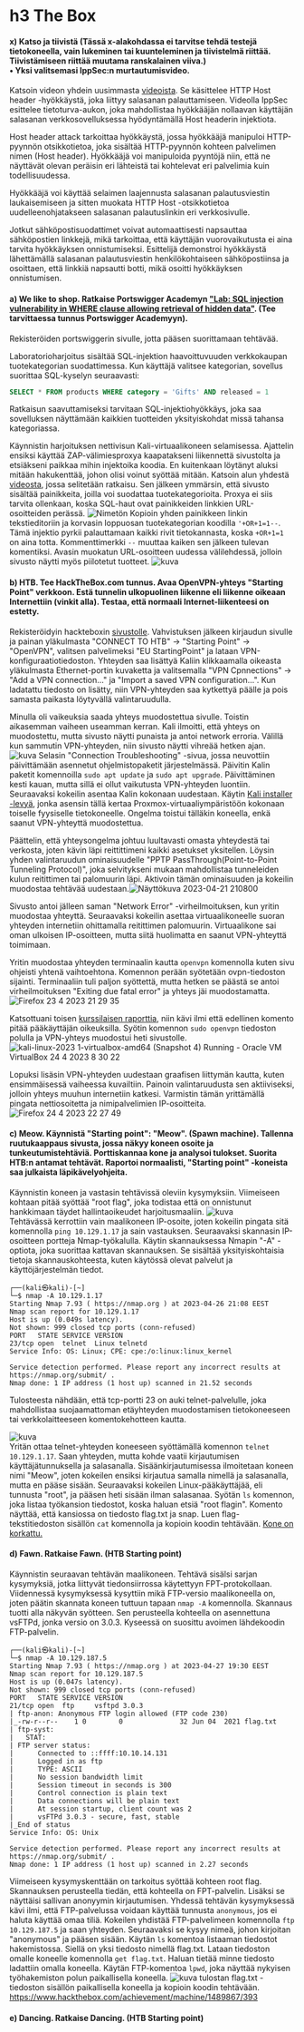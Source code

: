 # h3 The Box

#### x) Katso ja tiivistä (Tässä x-alakohdassa ei tarvitse tehdä testejä tietokoneella, vain lukeminen tai kuunteleminen ja tiivistelmä riittää. Tiivistämiseen riittää muutama ranskalainen viiva.)<br> • Yksi valitsemasi IppSec:n murtautumisvideo.

Katsoin videon yhdein uusimmasta [videoista](https://www.youtube.com/watch?v=KcYBV1L2w_s&ab_channel=IppSec). Se käsittelee HTTP Host header -hyökkäystä, joka liittyy salasanan palauttamiseen. Videolla IppSec esittelee tietoturva-aukon, joka mahdollistaa hyökkääjän nollaavan käyttäjän salasanan verkkosovelluksessa hyödyntämällä Host headerin injektiota.

Host header attack tarkoittaa hyökkäystä, jossa hyökkääjä manipuloi HTTP-pyynnön otsikkotietoa, joka sisältää HTTP-pyynnön kohteen palvelimen nimen (Host header). Hyökkääjä voi manipuloida pyyntöjä niin, että ne näyttävät olevan peräisin eri lähteistä tai kohtelevat eri palvelimia kuin todellisuudessa.

Hyökkääjä voi käyttää selaimen laajennusta salasanan palautusviestin laukaisemiseen ja sitten muokata HTTP Host -otsikkotietoa uudelleenohjatakseen salasanan palautuslinkin eri verkkosivulle.

Jotkut sähköpostisuodattimet voivat automaattisesti napsauttaa sähköpostien linkkejä, mikä tarkoittaa, että käyttäjän vuorovaikutusta ei aina tarvita hyökkäyksen onnistumiseksi. Esittelijä demonstroi hyökkäystä lähettämällä salasanan palautusviestin henkilökohtaiseen sähköpostiinsa ja osoittaen, että linkkiä napsautti botti, mikä osoitti hyökkäyksen onnistumisen.


#### a) We like to shop. Ratkaise Portswigger Academyn ["Lab: SQL injection vulnerability in WHERE clause allowing retrieval of hidden data"](https://portswigger.net/web-security/sql-injection/lab-retrieve-hidden-data). (Tee tarvittaessa tunnus Portswigger Academyyn).

Rekisteröiden portswiggerin sivulle, jotta pääsen suorittamaan tehtävää.

Laboratorioharjoitus sisältää SQL-injektion haavoittuvuuden verkkokaupan tuotekategorian suodattimessa. Kun käyttäjä valitsee kategorian, sovellus suorittaa SQL-kyselyn seuraavasti:  
```SQL
SELECT * FROM products WHERE category = 'Gifts' AND released = 1
```
Ratkaisun saavuttamiseksi tarvitaan SQL-injektiohyökkäys, joka saa sovelluksen näyttämään kaikkien tuotteiden yksityiskohdat missä tahansa kategoriassa.

Käynnistin harjoituksen nettivisun Kali-virtuaalikoneen selamisessa. Ajattelin ensiksi käyttää ZAP-välimiesproxya kaapatakseni liikennettä sivustolta ja etsiäkseni paikkaa mihin injektoika koodia. En kuitenkaan löytänyt aluksi mitään hakukenttää, johon olisi voinut syöttää mitään. Katsoin alun yhdestä [videosta](https://youtu.be/alTceRdSxS0), jossa selitetään ratkaisu. Sen jälkeen ymmärsin, että sivusto sisältää painikkeita, joilla voi suodattaa tuotekategorioita. Proxya ei siis tarvita ollenkaan, koska SQL-haut ovat painikkeiden linkkien URL-osoitteiden perässä. 
![Nimetön](https://user-images.githubusercontent.com/103586741/233626795-87c7676d-1661-4faf-9706-c824f426e6cb.png)
Kopioin yhden painikkeen linkin tekstieditoriin ja korvasin loppuosan tuotekategorian koodilla `'+OR+1=1--`. Tämä injektio pyrkii palauttamaan kaikki rivit tietokannasta, koska `+OR+1=1` on aina totta. Kommenttimerkki `--` muuttaa kaiken sen jälkeen tulevan komentiksi. Avasin muokatun URL-osoitteen uudessa välilehdessä, jolloin sivusto näytti myös piilotetut tuotteet. 
![kuva](https://user-images.githubusercontent.com/103586741/233627079-eb60aee1-e4c0-4802-9da2-94c6b860eab0.png)

#### b) HTB. Tee HackTheBox.com tunnus. Avaa OpenVPN-yhteys "Starting Point" verkkoon. Estä tunnelin ulkopuolinen liikenne eli liikenne oikeaan Internettiin (vinkit alla). Testaa, että normaali Internet-liikenteesi on estetty.

Rekisteröidyin hackteboxin [sivustolle](https://app.hackthebox.com/). Vahvistuksen jälkeen kirjaudun sivulle ja painan yläkulmasta "CONNECT TO HTB" -> "Starting Point" -> "OpenVPN", valitsen palvelimeksi "EU StartingPoint" ja lataan VPN-konfiguraatiotiedoston. Yhteyden saa lisättyä Kaliin klikkaamalla oikeasta yläkulmasta Ethernet-portin kuvaketta ja valitsemalla "VPN Cpnnections" -> "Add a VPN connection..." ja "Import a saved VPN configuration...". Kun ladatattu tiedosto on lisätty, niin VPN-yhteyden saa kytkettyä päälle ja pois samasta paikasta löytyvällä valintaruudulla. 

Minulla oli vaikeuksia saada yhteys muodostettua sivulle. Toistin aikasemman vaiheen useamman kerran. Kali ilmoitti, että yhteys on muodostettu, mutta sivusto näytti punaista ja antoi network erroria. Välillä kun sammutin VPN-yhteyden, niin sivusto näytti vihreää hetken ajan.
![kuva](https://user-images.githubusercontent.com/103586741/233685365-4871111c-8114-4d52-9d7d-c73c630382c1.png)
Selasin "Connection Troubleshooting" -sivua, jossa neuvottiin päivittämään asennetut ohjelmistopaketit järjestelmässä. Päivitin Kalin paketit komennoilla `sudo apt update` ja `sudo apt upgrade`. Päivittäminen kesti kauan, mutta sillä ei ollut vaikutusta VPN-yhteyden luontiin. Seuraavaksi kokeilin asentaa Kalin kokonaan uudestaan. Käytin [Kali installer -levyä](https://cdimage.kali.org/kali-2023.1/kali-linux-2023.1-installer-amd64.iso), jonka asensin tällä kertaa Proxmox-virtuaaliympäristöön kokonaan toiselle fyysiselle tietokoneelle. Ongelma toistui tälläkin koneella, enkä saanut VPN-yhteyttä muodostettua.

Päättelin, että yhteysongelma johtuu luultavasti omasta yhteydestä tai verkosta, joten kävin läpi reittittimeni kaikki asetukset yksitellen. Löysin yhden valintaruudun ominaisuudelle "PPTP PassThrough(Point-to-Point Tunneling Protocol)", joka selvitykseni mukaan mahdollistaa tunneleiden kulun reitittimen tai palomuurin läpi. Aktivoin tämän ominaisuuden ja kokeilin muodostaa tehtävää uudestaan.![Näyttökuva 2023-04-21 210800](https://user-images.githubusercontent.com/103586741/233799233-3c1d12c0-3651-4a7a-9e83-5106d6835139.png)

Sivusto antoi jälleen saman "Network Error" -virheilmoituksen, kun yritin muodostaa yhteyttä. Seuraavaksi kokeilin asettaa virtuaalikoneelle suoran yhteyden internetiin ohittamalla reitittimen palomuurin. Virtuaalikone sai oman ulkoisen IP-osoitteen, mutta siitä huolimatta en saanut VPN-yhteyttä toimimaan.

Yritin muodostaa yhteyden terminaalin kautta `openvpn` komennolla kuten sivu ohjeisti yhtenä vaihtoehtona. Komennon perään syötetään ovpn-tiedoston sijainti. Terminaaliin tuli paljon syöttettä, mutta hetken se päästä se antoi virheilmoituksen "Exiting due fatal error" ja yhteys jäi muodostamatta. 
![Firefox 23 4 2023 21 29 35](https://user-images.githubusercontent.com/103586741/234088212-9d88af71-b7e9-4084-be9f-5c76c6afe6e8.png)

Katsottuani toisen [kurssilaisen raporttia](https://github.com/aavetatu/pentesting-course/blob/main/h3.md), niin kävi ilmi että edellinen komento pitää pääkäyttäjän oikeuksilla. Syötin komennon `sudo openvpn` tiedoston polulla ja VPN-yhteys muodostui heti sivustolle.
![kali-linux-2023 1-virtualbox-amd64 (Snapshot 4)  Running  - Oracle VM VirtualBox 24 4 2023 8 30 22](https://user-images.githubusercontent.com/103586741/234088231-081e239d-9945-4722-8cb2-5bac246e1e21.png)

Lopuksi lisäsin VPN-yhteyden uudestaan graafisen liittymän kautta, kuten ensimmäisessä vaiheessa kuvailtiin. Painoin valintaruudusta sen aktiiviseksi, jolloin yhteys muuhun internetiin katkesi. Varmistin tämän yrittämällä pingata nettiosoitetta ja nimipalvelimien IP-osoitteita. 
![Firefox 24 4 2023 22 27 49](https://user-images.githubusercontent.com/103586741/234096794-8f1b0e4a-ed9f-4014-ad94-987412c520e2.png)



#### c) Meow. Käynnistä "Starting point": "Meow". (Spawn machine). Tallenna ruutukaappaus sivusta, jossa näkyy koneen osoite ja tunkeutumistehtäviä. Porttiskannaa kone ja analysoi tulokset. Suorita HTB:n antamat tehtävät. Raportoi normaalisti, "Starting point" -koneista saa julkaista läpikävelyohjeita.  
Käynnistin koneen ja vastasin tehtävissä oleviin kysymyksiin. Viimeiseen kohtaan pitää syöttää "root flag", joka todistaa että on onnistunut hankkimaan täydet hallintaoikeudet harjoitusmaaliin.
![kuva](https://user-images.githubusercontent.com/103586741/234665770-d8e83a6d-9274-4fd6-8aa0-f93f829d25f5.png)  
Tehtävässä kerrottiin vain maalikoneen IP-osoite, joten kokeilin pingata sitä komennolla `ping 10.129.1.17` ja sain vastauksen. Seuraavaksi skannasin IP-osoitteen portteja Nmap-työkalulla. Käytin skannauksessa Nmapin "-A" -optiota, joka suorittaa kattavan skannauksen. Se sisältää yksityiskohtaisia tietoja skannauskohteesta, kuten käytössä olevat palvelut ja käyttöjärjestelmän tiedot.
```
┌──(kali㉿kali)-[~]
└─$ nmap -A 10.129.1.17 
Starting Nmap 7.93 ( https://nmap.org ) at 2023-04-26 21:08 EEST
Nmap scan report for 10.129.1.17
Host is up (0.049s latency).
Not shown: 999 closed tcp ports (conn-refused)
PORT   STATE SERVICE VERSION
23/tcp open  telnet  Linux telnetd
Service Info: OS: Linux; CPE: cpe:/o:linux:linux_kernel

Service detection performed. Please report any incorrect results at https://nmap.org/submit/ .
Nmap done: 1 IP address (1 host up) scanned in 21.52 seconds
```
Tulosteesta nähdään, että tcp-portti 23 on auki telnet-palvelulle, joka mahdollistaa suojaamattoman etäyhteyden muodostamisen tietokoneeseen tai verkkolaitteeseen komentokehotteen kautta.

![kuva](https://user-images.githubusercontent.com/103586741/234666537-056133b7-276a-4d4d-9fbd-4ae3104ac00d.png)  
Yritän ottaa telnet-yhteyden koneeseen syöttämällä komennon `telnet 10.129.1.17`. Saan yhteyden, mutta kohde vaatii kirjautumisen käyttäjätunnuksella ja salasanalla. Sisäänkirjautumisessa ilmoitetaan koneen nimi "Meow", joten kokeilen ensiksi kirjautua samalla nimellä ja salasanalla, mutta en pääse sisään. Seuraavaksi kokeilen Linux-pääkäyttäjää, eli tunnusta "root", ja pääsen heti sisään ilman salasanaa. Syötän `ls` komennon, joka listaa työkansion tiedostot, koska haluan etsiä "root flagin". Komento näyttää, että kansiossa on tiedosto flag.txt ja snap. Luen flag-tekstitiedoston sisällön `cat` komennolla ja kopioin koodin tehtävään. [Kone on korkattu.](https://www.hackthebox.com/achievement/machine/1489867/394) 


#### d) Fawn. Ratkaise Fawn. (HTB Starting point)

Käynnistin seuraavan tehtävän maalikoneen. Tehtävä sisälsi sarjan kysymyksiä, jotka liittyvät tiedonsiirrossa käytettyyn FPT-protokollaan. Viidennessä kysymyksessä kysyttiin mikä FTP-versio maalikoneella on, joten päätin skannata koneen tuttuun tapaan `nmap -A` komennolla. Skannaus tuotti alla näkyvän syötteen. Sen perusteella kohteella on asennettuna vsFTPd, jonka versio on 3.0.3. Kyseessä on suosittu avoimen lähdekoodin FTP-palvelin.
```
┌──(kali㉿kali)-[~]
└─$ nmap -A 10.129.187.5
Starting Nmap 7.93 ( https://nmap.org ) at 2023-04-27 19:30 EEST
Nmap scan report for 10.129.187.5
Host is up (0.047s latency).
Not shown: 999 closed tcp ports (conn-refused)
PORT   STATE SERVICE VERSION
21/tcp open  ftp     vsftpd 3.0.3
| ftp-anon: Anonymous FTP login allowed (FTP code 230)
|_-rw-r--r--    1 0        0              32 Jun 04  2021 flag.txt
| ftp-syst: 
|   STAT: 
| FTP server status:
|      Connected to ::ffff:10.10.14.131
|      Logged in as ftp
|      TYPE: ASCII
|      No session bandwidth limit
|      Session timeout in seconds is 300
|      Control connection is plain text
|      Data connections will be plain text
|      At session startup, client count was 2
|      vsFTPd 3.0.3 - secure, fast, stable
|_End of status
Service Info: OS: Unix

Service detection performed. Please report any incorrect results at https://nmap.org/submit/ .
Nmap done: 1 IP address (1 host up) scanned in 2.27 seconds
```
Viimeiseen kysymyskenttään on tarkoitus syöttää kohteen root flag. Skannauksen perusteella tiedän, että kohteella on FPT-palvelin. Lisäksi se näyttäisi sallivan anonyymin kirjautumisen. Yhdessä tehtävän kysymyksessä kävi ilmi, että FTP-palvelussa voidaan käyttää tunnusta `anonymous`, jos ei haluta käyttää omaa tiliä. Kokeilen yhdistää FTP-palvelimeen komennolla `ftp 10.129.187.5` ja saan yhteyden. Seuraavaksi se kysyy nimeä, johon kirjoitan "anonymous" ja pääsen sisään. Käytän `ls` komentoa listaaman tiedostot hakemistossa. Siellä on yksi tiedosto nimellä flag.txt. Lataan tiedoston omalle koneelle komennolla `get flag.txt`. Haluan tietää minne tiedosto ladattiin omalla koneella. Käytän FTP-komentoa `lpwd`, joka näyttää nykyisen työhakemiston polun paikallisella koneella.
![kuva](https://user-images.githubusercontent.com/103586741/234937891-3a54343d-8318-4507-87b2-e2ada40a6e19.png)
tulostan flag.txt -tiedoston sisällön paikallisella koneella ja kopioin koodin tehtävään.
https://www.hackthebox.com/achievement/machine/1489867/393


#### e) Dancing. Ratkaise Dancing. (HTB Starting point)
